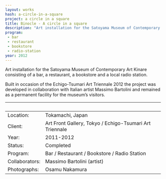 ```yaml
---
layout: works
hash: a-circle-in-a-square
project: a circle in a square
title: Binocle - A circle in a square
description: "Art installation for the Satoyama Museum of Contemporary Art Kinare consisting of a bar, a restaurant, a bookstore and a local radio station."
program:
 - bar
 - restaurant
 - bookstore
 - radio-station
year: 2012
---
```


Art installation for the Satoyama Museum of Contemporary Art Kinare consisting of a bar, a restaurant, a bookstore and a local radio station.

Built in occasion of the Echigo-Tsumari Art Triennale 2012 the project was developed in collaboration with Italian artist Massimo Bartolini and remained as a permanent facility for the museum’s visitors.



|&nbsp;|&nbsp;|
|:---------------|:--------------------------------|
| Location:      | Tokamachi, Japan |
| Client:        | Art Front Gallery, Tokyo / Echigo-Tsumari Art Triennale |
| Year:          | 2011-2012 |
| Status:        | Completed |
| Program:       | Bar / Restaurant / Bookstore / Radio Station |
| Collaborators: | Massimo Bartolini (artist) |
| Photographs:   | Osamu Nakamura |
